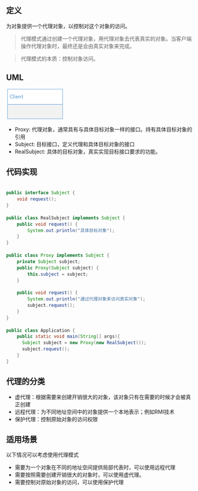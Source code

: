 ## 定义

为对象提供一个代理对象，以控制对这个对象的访问。

> 代理模式通过创建一个代理对象，用代理对象去代表真实的对象。当客户端操作代理对象时，最终还是会由真实对象来完成。

> 代理模式的本质：控制对象访问。



## UML

![uml](uml.png)

- Proxy: 代理对象，通常具有与具体目标对象一样的接口。持有具体目标对象的引用
- Subject: 目标接口，定义代理和具体目标对象的接口
- RealSubject: 具体的目标对象，真实实现目标接口要求的功能。

## 代码实现

```java

public interface Subject {
    void request();
}

public class RealSubject implements Subject {
    public void request() {
        System.out.println("具体目标对象");
    }
}

public class Proxy implements Subject {
    private Subject subject;
    public Proxy(Subject subject) {
        this.subject = subject;
    }
    
    public void request() {
        System.out.println("通过代理对象来访问真实对象");
        subject.request();
    }
}

public class Application {
    public static void main(String[] args){
      Subject subject = new Proxy(new RealSubject());
      subject.request();
    }
}

```

## 代理的分类

- 虚代理：根据需要来创建开销很大的对象，该对象只有在需要的时候才会被真正创建
- 远程代理：为不同地址空间中的对象提供一个本地表示；例如RMI技术
- 保护代理：控制原始对象的访问权限


## 适用场景

以下情况可以考虑使用代理模式

- 需要为一个对象在不同的地址空间提供局部代表时，可以使用远程代理
- 需要按照需要创建开销很大的对象时，可以使用虚代理。
- 需要控制对原始对象的访问，可以使用保护代理